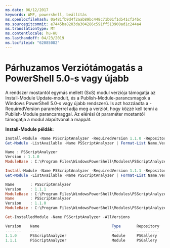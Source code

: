 ```yaml
---
ms.date: 06/12/2017
keywords: WMF, powershell, beállítás
ms.openlocfilehash: 0a481fb9d4f2aab89bc448c71b01f1d541cf24bc
ms.sourcegitcommit: e7445ba8203da304286c591ff513900ad1c244a4
ms.translationtype: MT
ms.contentlocale: hu-HU
ms.lasthandoff: 04/23/2019
ms.locfileid: "62085082"
---
```

# <a name="side-by-side-version-support-on-powershell-50-or-newer"></a>Párhuzamos Verziótámogatás a PowerShell 5.0-s vagy újabb

A rendszer mostantól egymás mellett (SxS) modul verziója támogatja az Install-Module Update-modult, és a Publish-Module-parancsmagok a Windows PowerShell 5.0-s vagy újabb rendszerű.
Is azt hozzáadta a - RequiredVersion paraméterrel adja meg a verziót, hogy közzé kell tenni a Publish-Module parancsmaggal. Az elérési út paraméter mostantól támogatja a modul alapútvonal a mappát.

**Install-Module példák:**
```powershell
Install-Module -Name PSScriptAnalyzer -RequiredVersion 1.1.0 -Repository PSGallery
Get-Module -ListAvailable -Name PSScriptAnalyzer | Format-List Name,Version,ModuleBase

Name : PSScriptAnalyzer
Version : 1.1.0
ModuleBase : C:\Program Files\WindowsPowerShell\Modules\PSScriptAnalyzer\1.1.0

Install-Module -Name PSScriptAnalyzer -RequiredVersion 1.1.1 -Repository PSGallery
Get-Module -ListAvailable -Name PSScriptAnalyzer | Format-List Name,Version,ModuleBase

Name       : PSScriptAnalyzer
Version    : 1.1.1
ModuleBase : C:\Program Files\WindowsPowerShell\Modules\PSScriptAnalyzer\1.1.1
Name       : PSScriptAnalyzer
Version    : 1.1.0
ModuleBase : C:\Program Files\WindowsPowerShell\Modules\PSScriptAnalyzer\1.1.0

Get-InstalledModule -Name PSScriptAnalyzer -AllVersions

Version    Name                                Type       Repository           Description
-------    ----                                ----       ----------           -----------
1.1.0      PSScriptAnalyzer                    Module     PSGallery            PSScriptAnalyzer provides script analysis...
1.1.1      PSScriptAnalyzer                    Module     PSGallery            PSScriptAnalyzer provides script analysis...
```
